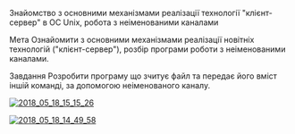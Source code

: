 Знайомство з основними механізмами реалізації технології "клієнт-сервер" в ОС Unix, робота з неіменованими каналами

Мета Ознайомити з основними механізмами реалізації новітніх технологій ("клієнт-сервер"), розбір програми роботи з неіменованими каналами.

Завдання Розробити програму що зчитує файл та передає його вміст іншій команді, за допомогою неіменованого каналу.

<a href="https://imgbb.com/"><img src="https://image.ibb.co/nDUj0d/2018_05_18_15_15_26.png" alt="2018_05_18_15_15_26" border="0"></a>

<a href="https://imgbb.com/"><img src="https://image.ibb.co/eDvwDy/2018_05_18_14_49_58.png" alt="2018_05_18_14_49_58" border="0"></a>
